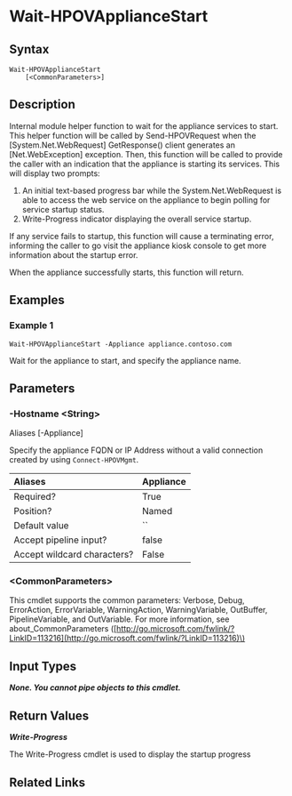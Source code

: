 ﻿---
description: Wait for Appliance services to start.
---

# Wait-HPOVApplianceStart

## Syntax

```text
Wait-HPOVApplianceStart
    [<CommonParameters>]
```

## Description

Internal module helper function to wait for the appliance services to start.  This helper function will be called by Send-HPOVRequest when the [System.Net.WebRequest] GetResponse() client generates an [Net.WebException] exception.  Then, this function will be called to provide the caller with an indication that the appliance is starting its services.  This will display two prompts:

1. An initial text-based progress bar while the System.Net.WebRequest is able to access the web service on the appliance to begin polling for service startup status.
2. Write-Progress indicator displaying the overall service startup.

If any service fails to startup, this function will cause a terminating error, informing the caller to go visit the appliance kiosk console to get more information about the startup error.

When the appliance successfully starts, this function will return.

## Examples

###  Example 1 

```text
Wait-HPOVApplianceStart -Appliance appliance.contoso.com

```

Wait for the appliance to start, and specify the appliance name.

## Parameters

### -Hostname &lt;String&gt;

Aliases [-Appliance]

Specify the appliance FQDN or IP Address without a valid connection created by using `Connect-HPOVMgmt`.

| Aliases | Appliance |
| :--- | :--- |
| Required? | True |
| Position? | Named |
| Default value | `` |
| Accept pipeline input? | false |
| Accept wildcard characters? | False |

### &lt;CommonParameters&gt;

This cmdlet supports the common parameters: Verbose, Debug, ErrorAction, ErrorVariable, WarningAction, WarningVariable, OutBuffer, PipelineVariable, and OutVariable. For more information, see about\_CommonParameters \([http://go.microsoft.com/fwlink/?LinkID=113216](http://go.microsoft.com/fwlink/?LinkID=113216)\)

## Input Types

_**None.  You cannot pipe objects to this cmdlet.**_

## Return Values

_**Write-Progress**_

The Write-Progress cmdlet is used to display the startup progress

## Related Links

